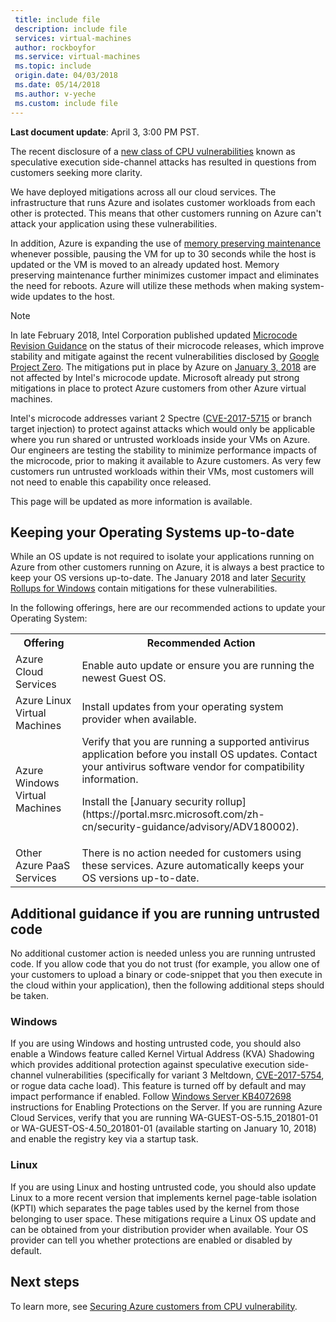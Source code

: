 ```yaml
---
 title: include file
 description: include file
 services: virtual-machines
 author: rockboyfor
 ms.service: virtual-machines
 ms.topic: include
 origin.date: 04/03/2018
 ms.date: 05/14/2018
 ms.author: v-yeche
 ms.custom: include file
---
```


**Last document update**: April 3, 3:00 PM PST.

The recent disclosure of a [new class of CPU vulnerabilities](https://portal.msrc.microsoft.com/zh-cn/security-guidance/advisory/ADV180002) known as speculative execution side-channel attacks has resulted in questions from customers seeking more clarity.  

We have deployed mitigations across all our cloud services. The infrastructure that runs Azure and isolates customer workloads from each other is protected.  This means that other customers running on Azure can't attack your application using these vulnerabilities.

In addition, Azure is expanding the use of [memory preserving maintenance](/virtual-machines/windows/maintenance-and-updates#memory-preserving-maintenance) whenever possible, pausing the VM for up to 30 seconds while the host is updated or the VM is moved to an already updated host.  Memory preserving maintenance further minimizes customer impact and eliminates the need for reboots.  Azure will utilize these methods when making system-wide updates to the host.

> [!NOTE] 
> In late February 2018, Intel Corporation published updated [Microcode Revision Guidance](https://newsroom.intel.com/wp-content/uploads/sites/11/2018/03/microcode-update-guidance.pdf) on the status of their microcode releases, which improve stability and mitigate against the recent vulnerabilities disclosed by [Google Project Zero](https://googleprojectzero.blogspot.com/2018/01/reading-privileged-memory-with-side.html). The mitigations put in place by Azure on [January 3, 2018](https://azure.microsoft.com/blog/securing-azure-customers-from-cpu-vulnerability/) are not affected by Intel's microcode update. Microsoft already put strong mitigations in place to protect Azure customers from other Azure virtual machines.  
>
> Intel's microcode addresses variant 2 Spectre ([CVE-2017-5715](https://cve.mitre.org/cgi-bin/cvename.cgi?name=2017-5715) or branch target injection) to protect against attacks which would only be applicable where you run shared or untrusted workloads inside your VMs on Azure. Our engineers are testing the stability to minimize performance impacts of the microcode, prior to making it available to Azure customers.  As very few customers run untrusted workloads within their VMs, most customers will not need to enable this capability once released. 
>
> This page will be updated as more information is available.  

## Keeping your Operating Systems up-to-date

While an OS update is not required to isolate your applications running on Azure from other customers running on Azure, it is always a best practice to keep your OS versions up-to-date. The January 2018 and later [Security Rollups for Windows](https://portal.msrc.microsoft.com/zh-cn/security-guidance/advisory/ADV180002) contain mitigations for these vulnerabilities.

In the following offerings, here are our recommended actions to update your Operating System: 

<table>
<tr>
<th>Offering</th> <th>Recommended Action </th>
</tr>
<tr>
<td>Azure Cloud Services </td>	<td>Enable auto update or ensure you are running the newest Guest OS.</td>
</tr>
<tr>
<td>Azure Linux Virtual Machines</td> <td>Install updates from your operating system provider when available. </td>
</tr>
<tr>
<td>Azure Windows Virtual Machines </td> <td>Verify that you are running a supported antivirus application before you install OS updates. Contact your antivirus software vendor for compatibility information.<p> Install the [January security rollup](https://portal.msrc.microsoft.com/zh-cn/security-guidance/advisory/ADV180002). </p></td>
</tr>
<tr>
<td>Other Azure PaaS Services</td> <td>There is no action needed for customers using these services. Azure automatically keeps your OS versions up-to-date. </td>
</tr>
</table>

## Additional guidance if you are running untrusted code 

No additional customer action is needed unless you are running untrusted code. If you allow code that you do not trust (for example, you allow one of your customers to upload a binary or code-snippet that you then execute in the cloud within your application), then the following additional steps should be taken.  

### Windows 
If you are using Windows and hosting untrusted code, you should also enable a Windows feature called Kernel Virtual Address (KVA) Shadowing which provides additional protection against speculative execution side-channel vulnerabilities (specifically for variant 3 Meltdown, [CVE-2017-5754](https://cve.mitre.org/cgi-bin/cvename.cgi?name=2017-5754), or rogue data cache load). This feature is turned off by default and may impact performance if enabled. 
Follow [Windows Server KB4072698](https://support.microsoft.com/help/4072698/windows-server-guidance-to-protect-against-the-speculative-execution) instructions for Enabling Protections on the Server. If you are running Azure Cloud Services, verify that you are running WA-GUEST-OS-5.15_201801-01 or WA-GUEST-OS-4.50_201801-01 (available starting on January 10, 2018) and enable the registry key via a startup task.

### Linux
If you are using Linux and hosting untrusted code, you should also update Linux to a more recent version that implements kernel page-table isolation (KPTI) which separates the page tables used by the kernel from those belonging to user space. These mitigations require a Linux OS update and can be obtained from your distribution provider when available. Your OS provider can tell you whether protections are enabled or disabled by default.

## Next steps

To learn more, see [Securing Azure customers from CPU vulnerability](https://azure.microsoft.com/blog/securing-azure-customers-from-cpu-vulnerability/).
<!--Update_Description: wording update, update link -->
